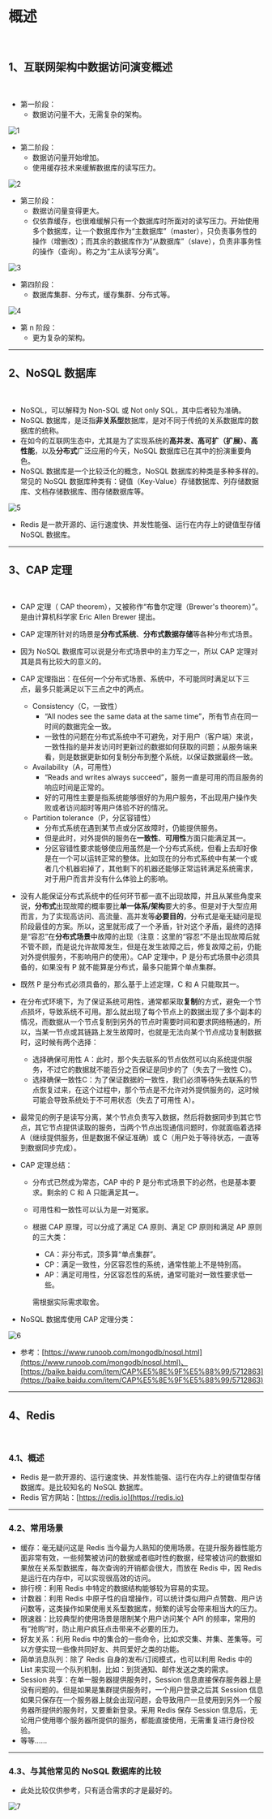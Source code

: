 # 概述

<br/>

## 1、互联网架构中数据访问演变概述

<br/>

- 第一阶段：
  - 数据访问量不大，无需复杂的架构。



![1](17bfbce3-6b93-4e29-a1ac-b50f9eca3bac/1.jpg)



- 第二阶段：
  - 数据访问量开始增加。
  - 使用缓存技术来缓解数据库的读写压力。



![2](17bfbce3-6b93-4e29-a1ac-b50f9eca3bac/2.jpg)



- 第三阶段：
  - 数据访问量变得更大。
  - 仅依靠缓存，也很难缓解只有一个数据库时所面对的读写压力。开始使用多个数据库，让一个数据库作为“主数据库”（master），只负责事务性的操作（增删改）；而其余的数据库作为“从数据库”（slave），负责非事务性的操作（查询）。称之为“主从读写分离”。



![3](17bfbce3-6b93-4e29-a1ac-b50f9eca3bac/3.jpg)



- 第四阶段：
  - 数据库集群、分布式，缓存集群、分布式等。



![4](17bfbce3-6b93-4e29-a1ac-b50f9eca3bac/4.jpg)



- 第 n 阶段：
  - 更为复杂的架构。

---

## 2、NoSQL 数据库

<br/>

- NoSQL，可以解释为 Non-SQL 或 Not only SQL，其中后者较为准确。
- NoSQL 数据库，是泛指**非关系型**数据库，是对不同于传统的关系数据库的数据库的统称。
- 在如今的互联网生态中，尤其是为了实现系统的**高并发、高可扩（扩展）、高性能**，以及**分布式**广泛应用的今天，NoSQL 数据库已在其中的扮演重要角色。
- NoSQL 数据库是一个比较泛化的概念，NoSQL 数据库的种类是多种多样的。常见的 NoSQL 数据库种类有：键值（Key-Value）存储数据库、列存储数据库、文档存储数据库、图存储数据库等。



![5](17bfbce3-6b93-4e29-a1ac-b50f9eca3bac/5.jpg)



- Redis 是一款开源的、运行速度快、并发性能强、运行在内存上的键值型存储 NoSQL 数据库。

---

## 3、CAP 定理

<br/>

- CAP 定理（ CAP theorem），又被称作“布鲁尔定理（Brewer's theorem）”。是由计算机科学家 Eric Allen Brewer 提出。

- CAP 定理所针对的场景是**分布式系统**、**分布式数据存储**等各种分布式场景。

- 因为 NoSQL 数据库可以说是分布式场景中的主力军之一，所以 CAP 定理对其是具有比较大的意义的。

- CAP 定理指出：在任何一个分布式场景、系统中，不可能同时满足以下三点，最多只能满足以下三点之中的两点。

  - Consistency（C，一致性）
    - “All nodes see the same data at the same time”，所有节点在同一时间的数据完全一致。
    - 一致性的问题在分布式系统中不可避免，对于用户（客户端）来说，一致性指的是并发访问时更新过的数据如何获取的问题；从服务端来看，则是数据更新如何复制分布到整个系统，以保证数据最终一致。
  - Availability（A，可用性）
    - “Reads and writes always succeed”，服务一直是可用的而且服务的响应时间是正常的。
    - 好的可用性主要是指系统能够很好的为用户服务，不出现用户操作失败或者访问超时等用户体验不好的情况。
  - Partition tolerance（P，分区容错性）
    - 分布式系统在遇到某节点或分区故障时，仍能提供服务。
    - 但是此时，对外提供的服务在**一致性**、**可用性**方面只能满足其一。
    - 分区容错性要求能够使应用虽然是一个分布式系统，但看上去却好像是在一个可以运转正常的整体。比如现在的分布式系统中有某一个或者几个机器宕掉了，其他剩下的机器还能够正常运转满足系统需求，对于用户而言并没有什么体验上的影响。

- 没有人能保证分布式系统中的任何环节都一直不出现故障，并且从某些角度来说，**分布式**出现故障的概率要比**单一体系/架构**要大的多。但是对于大型应用而言，为了实现高访问、高流量、高并发等**必要目的**，分布式是毫无疑问是现阶段最佳的方案。所以，这里就形成了一个矛盾，针对这个矛盾，最终的选择是“容忍”在**分布式场景**中故障的出现（注意：这里的“容忍”不是出现故障后就不管不顾，而是说允许故障发生，但是在发生故障之后，修复故障之前，仍能对外提供服务，不影响用户的使用）。CAP 定理中，P 是分布式场景中必须具备的，如果没有 P 就不能算是分布式，最多只能算个单点集群。

- 既然 P 是分布式必须具备的，那么基于上述定理，C 和 A 只能取其一。

- 在分布式环境下，为了保证系统可用性，通常都采取**复制**的方式，避免一个节点损坏，导致系统不可用。那么就出现了每个节点上的数据出现了多个副本的情况，而数据从一个节点复制到另外的节点时需要时间和要求网络畅通的，所以，当某一节点或其链路上发生故障时，也就是无法向某个节点成功复制数据时，这时候有两个选择：

  - 选择确保可用性 A：此时，那个失去联系的节点依然可以向系统提供服务，不过它的数据就不能百分之百保证是同步的了（失去了一致性 C）。
  - 选择确保一致性C：为了保证数据的一致性，我们必须等待失去联系的节点恢复过来，在这个过程中，那个节点是不允许对外提供服务的，这时候可能会导致系统处于不可用状态（失去了可用性 A）。

- 最常见的例子是读写分离，某个节点负责写入数据，然后将数据同步到其它节点，其它节点提供读取的服务，当两个节点出现通信问题时，你就面临着选择 A（继续提供服务，但是数据不保证准确）或 C（用户处于等待状态，一直等到数据同步完成）。

- CAP 定理总结：

  - 分布式已然成为常态，CAP 中的 P 是分布式场景下的必然，也是基本要求。剩余的 C 和 A 只能满足其一。

  - 可用性和一致性可以认为是一对冤家。

  - 根据 CAP 原理，可以分成了满足 CA 原则、满足 CP 原则和满足 AP 原则的三大类：

    - CA：非分布式，顶多算“单点集群”。
    - CP：满足一致性，分区容忍性的系统，通常性能上不是特别高。
    - AP：满足可用性，分区容忍性的系统，通常可能对一致性要求低一些。

    需根据实际需求取舍。

- NoSQL 数据库使用 CAP 定理分类：



![6](17bfbce3-6b93-4e29-a1ac-b50f9eca3bac/6.jpg)



- 参考：[https://www.runoob.com/mongodb/nosql.html](https://www.runoob.com/mongodb/nosql.html)、[https://baike.baidu.com/item/CAP%E5%8E%9F%E5%88%99/5712863](https://baike.baidu.com/item/CAP%E5%8E%9F%E5%88%99/5712863)

---

## 4、Redis

<br/>

### 4.1、概述

- Redis 是一款开源的、运行速度快、并发性能强、运行在内存上的键值型存储数据库。是比较知名的 NoSQL 数据库。
- Redis 官方网站：[https://redis.io](https://redis.io)

---

### 4.2、常用场景

- 缓存：毫无疑问这是 Redis 当今最为人熟知的使用场景。在提升服务器性能方面非常有效，一些频繁被访问的数据或者临时性的数据，经常被访问的数据如果放在关系型数据库，每次查询的开销都会很大，而放在 Redis 中，因 Redis 是运行在内存中，可以实现很高效的访问。
- 排行榜：利用 Redis 中特定的数据结构能够较为容易的实现。
- 计数器：利用 Redis 中原子性的自增操作，可以统计类似用户点赞数、用户访问数等，这类操作如果使用关系型数据库，频繁的读写会带来相当大的压力。
- 限速器：比较典型的使用场景是限制某个用户访问某个 API 的频率，常用的有“抢购”时，防止用户疯狂点击带来不必要的压力。
- 好友关系：利用 Redis 中的集合的一些命令，比如求交集、并集、差集等。可以方便实现一些像共同好友、共同爱好之类的功能。
- 简单消息队列：除了 Redis 自身的发布/订阅模式，也可以利用 Redis 中的 List 来实现一个队列机制，比如：到货通知、邮件发送之类的需求。
- Session 共享：在单一服务器提供服务时，Session 信息直接保存服务器上是没有问题的。但是如果是集群提供服务时，一个用户登录之后其 Session 信息如果只保存在一个服务器上就会出现问题，会导致用户一旦使用到另外一个服务器所提供的服务时，又要重新登录。采用 Redis 保存 Session 信息后，无论用户使用哪个服务器所提供的服务，都能直接使用，无需重复进行身份校验。
- 等等……

---

### 4.3、与其他常见的 NoSQL 数据库的比较

- 此处比较仅供参考，只有适合需求的才是最好的。



![7](17bfbce3-6b93-4e29-a1ac-b50f9eca3bac/7.jpg)